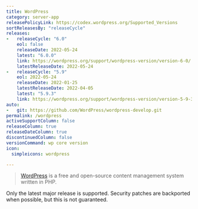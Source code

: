 ```yaml
---
title: WordPress
category: server-app
releasePolicyLink: https://codex.wordpress.org/Supported_Versions
sortReleasesBy: "releaseCycle"
releases:
-   releaseCycle: "6.0"
    eol: false
    releaseDate: 2022-05-24
    latest: "6.0.0"
    link: https://wordpress.org/support/wordpress-version/version-6-0/
    latestReleaseDate: 2022-05-24
-   releaseCycle: "5.9"
    eol: 2022-05-24
    releaseDate: 2022-01-25
    latestReleaseDate: 2022-04-05
    latest: "5.9.3"
    link: https://wordpress.org/support/wordpress-version/version-5-9-3/
auto:
-   git: https://github.com/WordPress/wordpress-develop.git
permalink: /wordpress
activeSupportColumn: false
releaseColumn: true
releaseDateColumn: true
discontinuedColumn: false
versionCommand: wp core version
icon:
  simpleicons: wordpress

---
```


> [WordPress](https://wordpress.org/) is a free and open-source content management system written in PHP.

Only the latest major release is supported. Security patches are backported when possible, but this is not guaranteed.
